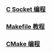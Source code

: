 


<a href="#"><h3> C Socket 编程 </h3></a>
<a href="#"><h3> Makefile 教程 </h3></a>
<a href="#"><h3> CMake 编程 </h3></a>
